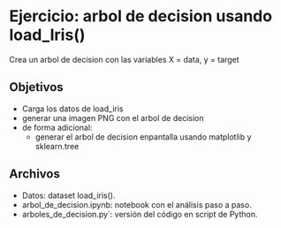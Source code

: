# Ejercicio: arbol de decision usando load_Iris()
  Crea un arbol de decision con las variables X = data, y = target

## Objetivos
- Carga los datos de load_iris
- generar una imagen PNG con el arbol de decision
- de forma adicional:
    - generar el arbol de decision enpantalla usando matplotlib y sklearn.tree

## Archivos
- Datos: dataset load_iris().
- arbol_de_decision.ipynb: notebook con el análisis paso a paso.
- arboles_de_decision.py`: versión del código en script de Python.